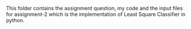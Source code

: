 This folder contains the assignment question, my code and the input files for assignment-2 which is the implementation of Least Square Classifier in python.
